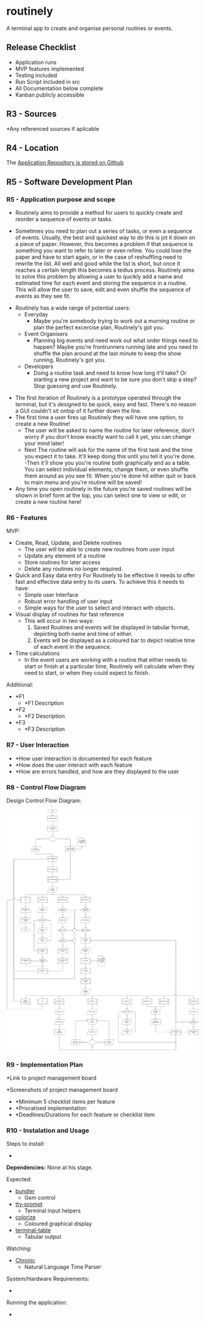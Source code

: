 # routinely

A terminal app to create and organise personal routines or events.

## Release Checklist

- Application runs
- MVP features implemented
- Testing included
- Run Script included in src
- All Documentation below complete
- Kanban publicly accessible

[//]: # (Comment)

## R3 - Sources

*Any referenced sources if aplicable

## R4 - Location

The [Application Repository is stored on Github](https://github.com/ryanjwise/routinely)

## R5 - Software Development Plan

### R5 - Application purpose and scope

[//]: # (describe at a high level what the application will do)

- Routinely aims to provide a method for users to quickly create and reorder a sequence of events or tasks.

[//]: # (identify the problem it will solve and explain why you are developing it)

- Sometimes you need to plan out a series of tasks, or even a sequence of events. Usually, the best and quickest way to do this is jot it down on a piece of paper. However, this becomes a problem if that sequence is something you want to refer to later or even refine. You could lose the paper and have to start again, or in the case of reshuffling need to rewrite the list. All well and good while the list is short, but once it reaches a certain length this becomes a tedius process. Routinely aims to solve this problem by allowing a user to qucikly add a name and estimated time for each event and storing the sequence in a routine. This will allow the user to save, edit and even shuffle the sequence of events as they see fit.

[//]: # (identify the target audience)

- Routinely has a wide range of potential users:
  - Everyday
    - Maybe you're somebody trying to work out a morning routine or plan the perfect excercise plan, Routinely's got you.
  - Event Organisers
    - Planning big events and need work out what order things need to happen? Maybe you're frontrunners running late and you need to shuffle the plan around at the last minute to keep the show running. Routinely's got you.
  - Developers
    - Doing a routine task and need to know how long it'll take? Or starting a new project and want to be sure you don't skip a step? Stop guessing and use Routinely.

[//]: # (explain how a member of the target audience will use it)

- The first iteration of Routinely is a prototype operated through the terminal, but it's designed to be quick, easy and fast. There's no reason a GUI couldn't sit ontop of it further down the line.
- The first time a user fires up Routinely they will have one option, to create a new Routine!
  - The user will be asked to name the routine for later reference, don't worry if you don't know exactly want to call it yet, you can change your mind later!
  - Next The routine will ask for the name of the first task and the time you expect it to take. It'll keep doing this until you tell it you're done.
  -Then it'll show you you're routine both graphically and as a table. You can select individual elements, change them, or even shuffle them around as you see fit. When you're done hit either quit or back to main menu and you're routine will be saved!
- Any time you open routinely in the future you're saved routines will be shown in brief form at the top, you can select one to view or edit, or create a new routine here!

### R6 - Features

MVP:

- Create, Read, Update, and Delete routines
  - The user will be able to create new routines from user input
  - Update any element of a routine
  - Store routines for later access
  - Delete any routines no longer required.
- Quick and Easy data entry
  For Routinely to be effective it needs to offer fast and effective data entry to its users. To achieve this it needs to have:
  - Simple user Interface
  - Robust error handling of user input
  - Simple ways for the user to select and interact with objects.
- Visual display of routines for fast reference
  - This will occur in two ways:
    1. Saved Routines and events will be displayed in tabular format, depicting both name and time of either.
    2. Events will be displayed as a coloured bar to depict relative time of each event in the sequence.
- Time calculations
  - In the event users are working with a routine that either needs to start or finish at a particular time, Routinely will calculate when they need to start, or when they could expect to finish.

Additional:

- *F1
  - *F1 Description
- *F2
  - *F2 Description
- *F3
  - *F3 Description

### R7 - User Interaction

- *How user interaction is documented for each feature
- *How does the user interact with each feature
- *How are errors handled, and how are they displayed to the user

### R8 - Control Flow Diagram

Design Control Flow Diagram:

![](./docs/uml-initial-routinely.png)


### R9 - Implementation Plan

*Link to project management board

*Screenshots of project management board

- *Minimum 5 checklist items per feature
- *Prioratised implementation
- *Deadlines/Durations for each feature or checklist item

### R10 - Instalation and Usage

Steps to install:

*

**Dependencies:**
None at his stage.

Expected:

- [bundler](https://rubygems.org/gems/bundler)
  - Gem control
- [tty-prompt](https://rubygems.org/gems/tty-prompt)
  - Terminal input helpers
- [colorize](https://rubygems.org/gems/colorize)
  - Coloured graphical display
- [terminal-table](https://rubygems.org/gems/terminal-table)
  - Tabular output

Watching:

- [Chronic](https://github.com/mojombo/chronic)
  - Natural Language Time Parser

System/Hardware Requirements:

*

Running the application:

*
